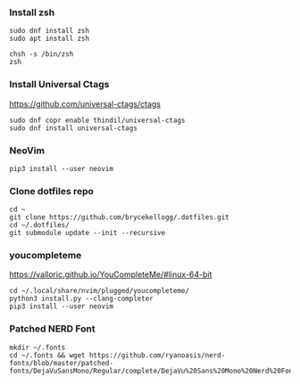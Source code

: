 ### Install zsh ###
```
sudo dnf install zsh
sudo apt install zsh

chsh -s /bin/zsh
zsh
```

### Install Universal Ctags ###
https://github.com/universal-ctags/ctags
```
sudo dnf copr enable thindil/universal-ctags
sudo dnf install universal-ctags
```

### NeoVim ###
```
pip3 install --user neovim
```

### Clone dotfiles repo ###

```
cd ~
git clone https://github.com/brycekellogg/.dotfiles.git
cd ~/.dotfiles/
git submodule update --init --recursive
```

### youcompleteme ###
https://valloric.github.io/YouCompleteMe/#linux-64-bit

```
cd ~/.local/share/nvim/plugged/youcompleteme/
python3 install.py --clang-completer
pip3 install --user neovim
```

### Patched NERD Font ###
```
mkdir ~/.fonts
cd ~/.fonts && wget https://github.com/ryanoasis/nerd-fonts/blob/master/patched-fonts/DejaVuSansMono/Regular/complete/DejaVu%20Sans%20Mono%20Nerd%20Font%20Complete.ttf
```

